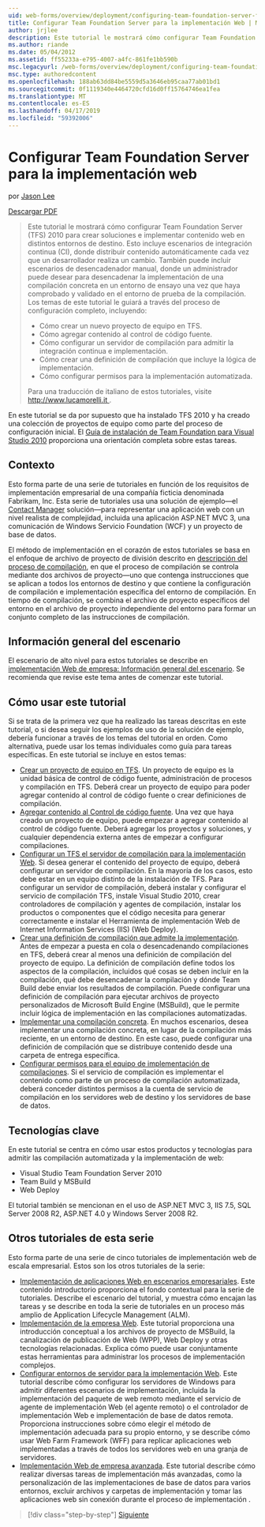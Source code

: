 ```yaml
---
uid: web-forms/overview/deployment/configuring-team-foundation-server-for-web-deployment/configuring-team-foundation-server-for-web-deployment
title: Configurar Team Foundation Server para la implementación Web | Microsoft Docs
author: jrjlee
description: Este tutorial le mostrará cómo configurar Team Foundation Server (TFS) 2010 para crear soluciones e implementar contenido web en distintos entornos de destino. Esto...
ms.author: riande
ms.date: 05/04/2012
ms.assetid: ff55233a-e795-4007-a4fc-861fe1bb590b
msc.legacyurl: /web-forms/overview/deployment/configuring-team-foundation-server-for-web-deployment/configuring-team-foundation-server-for-web-deployment
msc.type: authoredcontent
ms.openlocfilehash: 188ab63dd84be5559d5a3646eb95caa77ab01bd1
ms.sourcegitcommit: 0f1119340e4464720cfd16d0ff15764746ea1fea
ms.translationtype: MT
ms.contentlocale: es-ES
ms.lasthandoff: 04/17/2019
ms.locfileid: "59392006"
---
```

# <a name="configuring-team-foundation-server-for-web-deployment"></a>Configurar Team Foundation Server para la implementación web

por [Jason Lee](https://github.com/jrjlee)

[Descargar PDF](https://msdnshared.blob.core.windows.net/media/MSDNBlogsFS/prod.evol.blogs.msdn.com/CommunityServer.Blogs.Components.WeblogFiles/00/00/00/63/56/8130.DeployingWebAppsInEnterpriseScenarios.pdf)

> Este tutorial le mostrará cómo configurar Team Foundation Server (TFS) 2010 para crear soluciones e implementar contenido web en distintos entornos de destino. Esto incluye escenarios de integración continua (CI), donde distribuir contenido automáticamente cada vez que un desarrollador realiza un cambio. También puede incluir escenarios de desencadenador manual, donde un administrador puede desear para desencadenar la implementación de una compilación concreta en un entorno de ensayo una vez que haya comprobado y validado en el entorno de prueba de la compilación. Los temas de este tutorial le guiará a través del proceso de configuración completo, incluyendo:
> 
> - Cómo crear un nuevo proyecto de equipo en TFS.
> - Cómo agregar contenido al control de código fuente.
> - Cómo configurar un servidor de compilación para admitir la integración continua e implementación.
> - Cómo crear una definición de compilación que incluye la lógica de implementación.
> - Cómo configurar permisos para la implementación automatizada.
> 
> Para una traducción de italiano de estos tutoriales, visite [ http://www.lucamorelli.it ](http://www.lucamorelli.it).


En este tutorial se da por supuesto que ha instalado TFS 2010 y ha creado una colección de proyectos de equipo como parte del proceso de configuración inicial. El [Guía de instalación de Team Foundation para Visual Studio 2010](https://go.microsoft.com/?linkid=9805132) proporciona una orientación completa sobre estas tareas.

## <a name="context"></a>Contexto

Esto forma parte de una serie de tutoriales en función de los requisitos de implementación empresarial de una compañía ficticia denominada Fabrikam, Inc. Esta serie de tutoriales usa una solución de ejemplo&#x2014;el [Contact Manager](../web-deployment-in-the-enterprise/the-contact-manager-solution.md) solución&#x2014;para representar una aplicación web con un nivel realista de complejidad, incluida una aplicación ASP.NET MVC 3, una comunicación de Windows Servicio Foundation (WCF) y un proyecto de base de datos.

El método de implementación en el corazón de estos tutoriales se basa en el enfoque de archivo de proyecto de división descrito en [descripción del proceso de compilación](../web-deployment-in-the-enterprise/understanding-the-build-process.md), en que el proceso de compilación se controla mediante dos archivos de proyecto&#x2014;uno que contenga instrucciones que se aplican a todos los entornos de destino y que contiene la configuración de compilación e implementación específica del entorno de compilación. En tiempo de compilación, se combina el archivo de proyecto específicos del entorno en el archivo de proyecto independiente del entorno para formar un conjunto completo de las instrucciones de compilación.

## <a name="scenario-overview"></a>Información general del escenario

El escenario de alto nivel para estos tutoriales se describe en [implementación Web de empresa: Información general del escenario](../deploying-web-applications-in-enterprise-scenarios/enterprise-web-deployment-scenario-overview.md). Se recomienda que revise este tema antes de comenzar este tutorial.

## <a name="how-to-use-this-tutorial"></a>Cómo usar este tutorial

Si se trata de la primera vez que ha realizado las tareas descritas en este tutorial, o si desea seguir los ejemplos de uso de la solución de ejemplo, debería funcionar a través de los temas del tutorial en orden. Como alternativa, puede usar los temas individuales como guía para tareas específicas. En este tutorial se incluye en estos temas:

- [Crear un proyecto de equipo en TFS](creating-a-team-project-in-tfs.md). Un proyecto de equipo es la unidad básica de control de código fuente, administración de procesos y compilación en TFS. Deberá crear un proyecto de equipo para poder agregar contenido al control de código fuente o crear definiciones de compilación.
- [Agregar contenido al Control de código fuente](adding-content-to-source-control.md). Una vez que haya creado un proyecto de equipo, puede empezar a agregar contenido al control de código fuente. Deberá agregar los proyectos y soluciones, y cualquier dependencia externa antes de empezar a configurar compilaciones.
- [Configurar un TFS el servidor de compilación para la implementación Web](configuring-a-tfs-build-server-for-web-deployment.md). Si desea generar el contenido del proyecto de equipo, deberá configurar un servidor de compilación. En la mayoría de los casos, esto debe estar en un equipo distinto de la instalación de TFS. Para configurar un servidor de compilación, deberá instalar y configurar el servicio de compilación TFS, instale Visual Studio 2010, crear controladores de compilación y agentes de compilación, instalar los productos o componentes que el código necesita para generar correctamente e instalar el Herramienta de implementación Web de Internet Information Services (IIS) (Web Deploy).
- [Crear una definición de compilación que admite la implementación](creating-a-build-definition-that-supports-deployment.md). Antes de empezar a puesta en cola o desencadenando compilaciones en TFS, deberá crear al menos una definición de compilación del proyecto de equipo. La definición de compilación define todos los aspectos de la compilación, incluidos qué cosas se deben incluir en la compilación, qué debe desencadenar la compilación y dónde Team Build debe enviar los resultados de compilación. Puede configurar una definición de compilación para ejecutar archivos de proyecto personalizados de Microsoft Build Engine (MSBuild), que le permite incluir lógica de implementación en las compilaciones automatizadas.
- [Implementar una compilación concreta](deploying-a-specific-build.md). En muchos escenarios, desea implementar una compilación concreta, en lugar de la compilación más reciente, en un entorno de destino. En este caso, puede configurar una definición de compilación que se distribuye contenido desde una carpeta de entrega específica.
- [Configurar permisos para el equipo de implementación de compilaciones](configuring-permissions-for-team-build-deployment.md). Si el servicio de compilación es implementar el contenido como parte de un proceso de compilación automatizada, deberá conceder distintos permisos a la cuenta de servicio de compilación en los servidores web de destino y los servidores de base de datos.

## <a name="key-technologies"></a>Tecnologías clave

En este tutorial se centra en cómo usar estos productos y tecnologías para admitir las compilación automatizada y la implementación de web:

- Visual Studio Team Foundation Server 2010
- Team Build y MSBuild
- Web Deploy

El tutorial también se mencionan en el uso de ASP.NET MVC 3, IIS 7.5, SQL Server 2008 R2, ASP.NET 4.0 y Windows Server 2008 R2.

## <a name="other-tutorials-in-this-series"></a>Otros tutoriales de esta serie

Esto forma parte de una serie de cinco tutoriales de implementación web de escala empresarial. Estos son los otros tutoriales de la serie:

- [Implementación de aplicaciones Web en escenarios empresariales](../deploying-web-applications-in-enterprise-scenarios/deploying-web-applications-in-enterprise-scenarios.md). Este contenido introductorio proporciona el fondo contextual para la serie de tutoriales. Describe el escenario del tutorial, y muestra cómo encajan las tareas y se describe en toda la serie de tutoriales en un proceso más amplio de Application Lifecycle Management (ALM).
- [Implementación de la empresa Web](../web-deployment-in-the-enterprise/web-deployment-in-the-enterprise.md). Este tutorial proporciona una introducción conceptual a los archivos de proyecto de MSBuild, la canalización de publicación de Web (WPP), Web Deploy y otras tecnologías relacionadas. Explica cómo puede usar conjuntamente estas herramientas para administrar los procesos de implementación complejos.
- [Configurar entornos de servidor para la implementación Web](../configuring-server-environments-for-web-deployment/configuring-server-environments-for-web-deployment.md). Este tutorial describe cómo configurar los servidores de Windows para admitir diferentes escenarios de implementación, incluida la implementación del paquete de web remoto mediante el servicio de agente de implementación Web (el agente remoto) o el controlador de implementación Web e implementación de base de datos remota. Proporciona instrucciones sobre cómo elegir el método de implementación adecuada para su propio entorno, y se describe cómo usar Web Farm Framework (WFF) para replicar aplicaciones web implementadas a través de todos los servidores web en una granja de servidores.
- [Implementación Web de empresa avanzada](../advanced-enterprise-web-deployment/advanced-enterprise-web-deployment.md). Este tutorial describe cómo realizar diversas tareas de implementación más avanzadas, como la personalización de las implementaciones de base de datos para varios entornos, excluir archivos y carpetas de implementación y tomar las aplicaciones web sin conexión durante el proceso de implementación .

> [!div class="step-by-step"]
> [Siguiente](creating-a-team-project-in-tfs.md)
